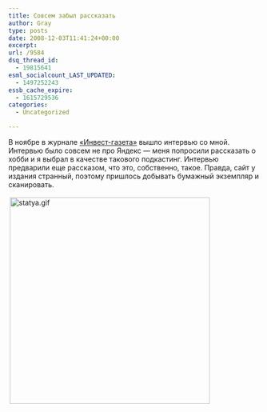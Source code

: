 ```yaml
---
title: Совсем забыл рассказать
author: Gray
type: posts
date: 2008-12-03T11:41:24+00:00
excerpt:
url: /9584
dsq_thread_id:
  - 19815641
esml_socialcount_LAST_UPDATED:
  - 1497252243
essb_cache_expire:
  - 1615729536
categories:
  - Uncategorized

---
```








В ноябре в журнале <a href="http://www.investgazeta.net/" target="_blank">&#171;Инвест-газета&#187;</a> вышло интервью со мной. Интервью было совсем не про Яндекс &#8212; меня попросили рассказать о хобби и я выбрал в качестве такового подкастинг. Интервью предварили еще рассказом, что это, собственно, такое. Правда, сайт у издания странный, поэтому пришлось добывать бумажный экземпляр и сканировать.

[<img src="https://i2.wp.com/www.searchengines.ru/blog/statya-tm.gif?resize=400%2C413" width="400" height="413" alt="statya.gif" style="margin-top:3px; margin-right:3px; margin-bottom:3px; margin-left:3px;" data-recalc-dims="1" />][1]

 [1]: https://i0.wp.com/www.searchengines.ru/blog/images/statya.jpg